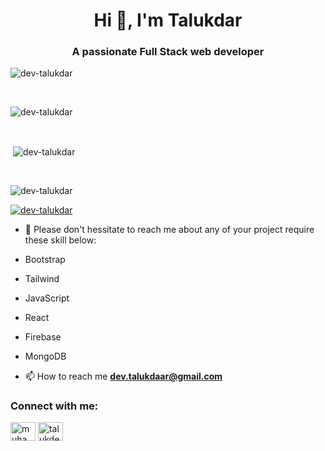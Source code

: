 <h1 align="center">Hi 👋, I'm Talukdar</h1>
<h3 align="center">A passionate Full Stack web developer</h3>

<p align="left"> <img src="https://komarev.com/ghpvc/?username=dev-talukdar&label=Profile%20views&color=0e75b6&style=flat" alt="dev-talukdar" /> </p>
<br />
<p><img align="center" src="https://github-readme-streak-stats.herokuapp.com/?user=dev-talukdar&" alt="dev-talukdar" /></p>
<br />
<p>&nbsp;<img align="center" src="https://github-readme-stats.vercel.app/api?username=dev-talukdar&show_icons=true&locale=en" alt="dev-talukdar" /></p>
<br />
<p><img align="left" src="https://github-readme-stats.vercel.app/api/top-langs?username=dev-talukdar&show_icons=true&locale=en&layout=compact" alt="dev-talukdar" /></p>
<br />

<p align="left"> <a href="https://github.com/ryo-ma/github-profile-trophy"><img src="https://github-profile-trophy.vercel.app/?username=dev-talukdar" alt="dev-talukdar" /></a> </p>

- 💬 Please don't hessitate to reach me about any of your project require these skill below:
- Bootstrap<br />
- Tailwind<br />
- JavaScript<br />
- React<br />
- Firebase<br />
-  MongoDB<br /> 

- 📫 How to reach me **dev.talukdaar@gmail.com**

<h3 align="left">Connect with me:</h3>
<p align="left">
<a href="https://www.linkedin.com/in/muhammad-abdullah-talukdar" target="blank"><img align="center" src="https://raw.githubusercontent.com/rahuldkjain/github-profile-readme-generator/master/src/images/icons/Social/linked-in-alt.svg" alt="muhammad abdullah talukdar" height="30" width="40" /></a>
<a href="https://fb.com/talukdermuhammad13" target="blank"><img align="center" src="https://raw.githubusercontent.com/rahuldkjain/github-profile-readme-generator/master/src/images/icons/Social/facebook.svg" alt="talukdermuhammad13" height="30" width="40" /></a>
</p>





